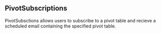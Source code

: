 ## PivotSubscriptions

PivotSubsctions allows users to subscribe to a pivot table and recieve a scheduled email containing the specified pivot table. 
